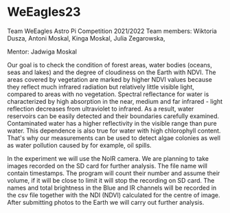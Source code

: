 # WeEagles23
Team WeEagles Astro Pi Competition 2021/2022
Team members: 
 Wiktoria Dusza,
 Antoni Moskal,
 Kinga Moskal,
 Julia Zegarowska,
  
Mentor: Jadwiga Moskal

Our goal is to check the condition of forest areas, water bodies (oceans, seas and lakes) and the degree of cloudiness on the Earth with NDVI. The areas covered by vegetation are marked by higher NDVI values because they reflect much infrared radiation but relatively little visible light, compared to areas with no vegetation. Spectral reflectance for water is characterized by high absorption in the near, medium and far infrared - light reflection decreases from ultraviolet to infrared. As a result, water reservoirs can be easily detected and their boundaries carefully examined. Contaminated water has a higher reflectivity in the visible range than pure water. This dependence is also true for water with high chlorophyll content. That's why our measurements can be used to detect algae colonies as well as water pollution caused by for example, oil spills. 

In the experiment we will use the NoIR camera. We are planning to take images recorded on the SD card for further analysis.  The file name will contain timestamps. The program will count their number and assume their volume, if it will be close to limit it  will stop the recording on SD card. The names and total brightness in the Blue and IR channels will be recorded in the csv file together with the NDI (NDVI) calculated for the centre of image. After submitting photos to the Earth we will carry out further analysis.
